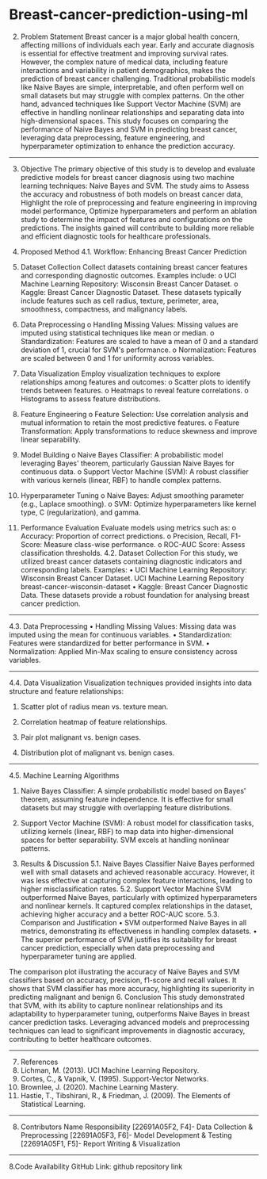 # Breast-cancer-prediction-using-ml
2. Problem Statement
Breast cancer is a major global health concern, affecting millions of individuals each year. Early and accurate diagnosis is essential for effective treatment and improving survival rates. However, the complex nature of medical data, including feature interactions and variability in patient demographics, makes the prediction of breast cancer challenging.
Traditional probabilistic models like Naive Bayes are simple, interpretable, and often perform well on small datasets but may struggle with complex patterns. On the other hand, advanced techniques like Support Vector Machine (SVM) are effective in handling nonlinear relationships and separating data into high-dimensional spaces.
This study focuses on comparing the performance of Naive Bayes and SVM in predicting breast cancer, leveraging data preprocessing, feature engineering, and hyperparameter optimization to enhance the prediction accuracy.
________________________________________
3. Objective
The primary objective of this study is to develop and evaluate predictive models for breast cancer diagnosis using two machine learning techniques: Naive Bayes and SVM. The study aims to Assess the accuracy and robustness of both models on breast cancer data, Highlight the role of preprocessing and feature engineering in improving model performance, Optimize hyperparameters and perform an ablation study to determine the impact of features and configurations on the predictions.
The insights gained will contribute to building more reliable and efficient diagnostic tools for healthcare professionals.
4. Proposed Method
4.1. Workflow: Enhancing Breast Cancer Prediction
1.	Dataset Collection
Collect datasets containing breast cancer features and corresponding diagnostic outcomes. Examples include:
o	UCI Machine Learning Repository: Wisconsin Breast Cancer Dataset.
o	Kaggle: Breast Cancer Diagnostic Dataset.
These datasets typically include features such as cell radius, texture, perimeter, area, smoothness, compactness, and malignancy labels.
2.	Data Preprocessing
o	Handling Missing Values: Missing values are imputed using statistical techniques like mean or median.
o	Standardization: Features are scaled to have a mean of 0 and a standard deviation of 1, crucial for SVM's performance.
o	Normalization: Features are scaled between 0 and 1 for uniformity across variables.
3.	Data Visualization
Employ visualization techniques to explore relationships among features and outcomes:
o	Scatter plots to identify trends between features.
o	Heatmaps to reveal feature correlations.
o	Histograms to assess feature distributions.
4.	Feature Engineering
o	Feature Selection: Use correlation analysis and mutual information to retain the most predictive features.
o	Feature Transformation: Apply transformations to reduce skewness and improve linear separability.
5.	Model Building
o	Naive Bayes Classifier: A probabilistic model leveraging Bayes' theorem, particularly Gaussian Naive Bayes for continuous data.
o	Support Vector Machine (SVM): A robust classifier with various kernels (linear, RBF) to handle complex patterns.


6.	Hyperparameter Tuning
o	Naive Bayes: Adjust smoothing parameter (e.g., Laplace smoothing).
o	SVM: Optimize hyperparameters like kernel type, C (regularization), and gamma.
7.	Performance Evaluation
Evaluate models using metrics such as:
o	Accuracy: Proportion of correct predictions.
o	Precision, Recall, F1-Score: Measure class-wise performance.
o	ROC-AUC Score: Assess classification thresholds.
4.2. Dataset Collection
For this study, we utilized breast cancer datasets containing diagnostic indicators and corresponding labels. Examples:
•	UCI Machine Learning Repository: Wisconsin Breast Cancer Dataset.
UCI Machine Learning Repository breast-cancer-wisconsin-dataset
•	Kaggle: Breast Cancer Diagnostic Data.
These datasets provide a robust foundation for analysing breast cancer prediction.
________________________________________
4.3. Data Preprocessing
•	Handling Missing Values: Missing data was imputed using the mean for continuous variables.
•	Standardization: Features were standardized for better performance in SVM.
•	Normalization: Applied Min-Max scaling to ensure consistency across variables.
________________________________________
4.4. Data Visualization
Visualization techniques provided insights into data structure and feature relationships:
1.	Scatter plot of radius mean vs. texture mean.
 
2.	Correlation heatmap of feature relationships.
 
3.	Pair plot malignant vs. benign cases.
 

4.	Distribution plot of malignant vs. benign cases.
 
________________________________________
4.5. Machine Learning Algorithms
1.	Naive Bayes Classifier:
A simple probabilistic model based on Bayes' theorem, assuming feature independence. It is effective for small datasets but may struggle with overlapping feature distributions.
2.	Support Vector Machine (SVM):
A robust model for classification tasks, utilizing kernels (linear, RBF) to map data into higher-dimensional spaces for better separability. SVM excels at handling nonlinear patterns.


5. Results & Discussion
5.1. Naive Bayes Classifier
Naive Bayes performed well with small datasets and achieved reasonable accuracy. However, it was less effective at capturing complex feature interactions, leading to higher misclassification rates.
5.2. Support Vector Machine
SVM outperformed Naive Bayes, particularly with optimized hyperparameters and nonlinear kernels. It captured complex relationships in the dataset, achieving higher accuracy and a better ROC-AUC score.
5.3. Comparison and Justification
•	SVM outperformed Naive Bayes in all metrics, demonstrating its effectiveness in handling complex datasets.
•	The superior performance of SVM justifies its suitability for breast cancer prediction, especially when data preprocessing and hyperparameter tuning are applied.

 

The comparison plot illustrating the accuracy of Naïve Bayes and SVM classifiers based on accuracy, precision, f1-score and recall values. It shows that SVM classifier has more accuracy, highlighting its superiority in predicting malignant and benign
6. Conclusion
This study demonstrated that SVM, with its ability to capture nonlinear relationships and its adaptability to hyperparameter tuning, outperforms Naive Bayes in breast cancer prediction tasks. Leveraging advanced models and preprocessing techniques can lead to significant improvements in diagnostic accuracy, contributing to better healthcare outcomes.
________________________________________
7. References
1.	Lichman, M. (2013). UCI Machine Learning Repository.
2.	Cortes, C., & Vapnik, V. (1995). Support-Vector Networks.
3.	Brownlee, J. (2020). Machine Learning Mastery.
4.	Hastie, T., Tibshirani, R., & Friedman, J. (2009). The Elements of Statistical Learning.
________________________________________
8. Contributors
Name	      Responsibility
[22691A05F2, F4]-       	    Data Collection & Preprocessing
[22691A05F3, F6]-	      Model Development & Testing
[22691A05F1, F5]-	      Report Writing & Visualization
________________________________________
8.Code Availability
GitHub Link: github repository link

